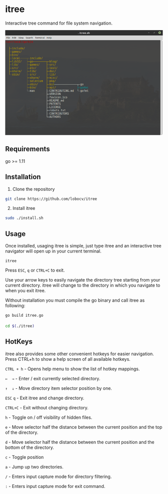 # itree
Interactive tree command for file system navigation.



![itree Example](https://github.com/lobocv/itree/blob/master/itree.png?raw=true)


Requirements
-------------

go >= 1.11

Installation
-------------

1. Clone the repository

```bash
git clone https://github.com/lobocv/itree
```

2. Install itree
```bash
sudo ./install.sh
```



Usage
-----

Once installed, usaging itree is simple, just type itree and an interactive 
tree navigator will open up in your current terminal. 
```
itree
```

Press `ESC`, `q` or `CTRL+C` to exit. 

Use your arrow keys to easily navigate the directory tree starting from your current directory.
itree will change to the directory in which you navigate to when you exit itree.

Without installation you must compile the go binary and call itree as following:

```bash
go build itree.go

cd $(./itree)
```

HotKeys
-------
itree also provides some other convenient hotkeys for easier navigation.
Press CTRL+h to show a help screen of all available hotkeys.

`CTRL + h` - Opens help menu to show the list of hotkey mappings.

`←	→` - Enter / exit currently selected directory.

`↑	↓` - Move directory item selector position by one.

`ESC` `q` - Exit itree and change directory. 

`CTRL+C`  - Exit without changing directory. 

`h` - Toggle on / off visibility of hidden files.

`e` - Move selector half the distance between the current position and the top of the directory.

`d` - Move selector half the distance between the current position and the bottom of the directory.

`c` - Toggle position 

`a` - Jump up two directories.

`/` - Enters input capture mode for directory filtering.

`:` - Enters input capture mode for exit command. 

